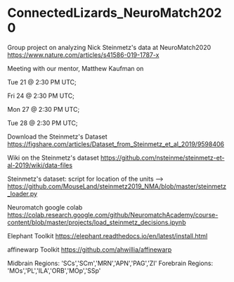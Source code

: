 # ConnectedLizards_NeuroMatch2020
Group project on analyzing Nick Steinmetz's data at NeuroMatch2020
https://www.nature.com/articles/s41586-019-1787-x

Meeting with our mentor, Matthew Kaufman on 

  Tue 21 @ 2:30 PM UTC; 
  
  Fri 24 @ 2:30 PM UTC; 
  
  Mon 27 @ 2:30 PM UTC; 
  
  Tue 28 @ 2:30 PM UTC; 
 


  
Download the Steinmetz's Dataset https://figshare.com/articles/Dataset_from_Steinmetz_et_al_2019/9598406

Wiki on the Steinmetz's dataset https://github.com/nsteinme/steinmetz-et-al-2019/wiki/data-files

Steinmetz's dataset: script for location of the units --> https://github.com/MouseLand/steinmetz2019_NMA/blob/master/steinmetz_loader.py

Neuromatch google colab https://colab.research.google.com/github/NeuromatchAcademy/course-content/blob/master/projects/load_steinmetz_decisions.ipynb

Elephant Toolkit https://elephant.readthedocs.io/en/latest/install.html

affinewarp Toolkit https://github.com/ahwillia/affinewarp

Midbrain Regions: 'SCs','SCm','MRN','APN','PAG','ZI'
Forebrain Regions: 'MOs','PL','ILA','ORB','MOp','SSp'
